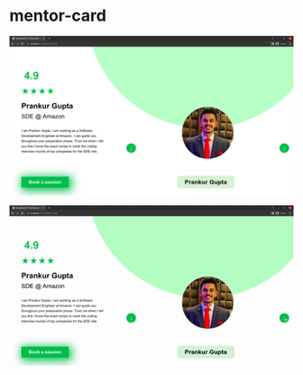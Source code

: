 # mentor-card
![screenshot of card](https://github.com/ayechico21/mentor-card/blob/main/Images/screenshot.png)

![Gif of card](https://github.com/ayechico21/mentor-card/blob/main/Images/readme.gif)
